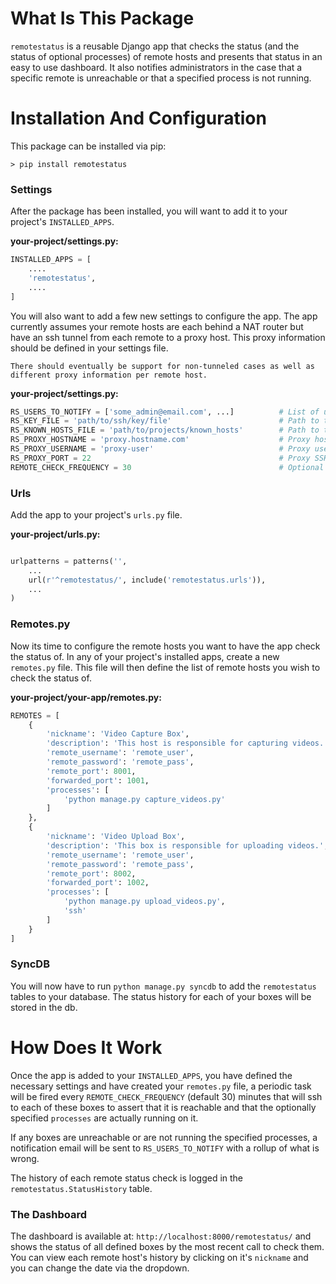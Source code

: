 # What Is This Package
`remotestatus` is a reusable Django app that checks the status (and the status of optional processes) of remote hosts and presents that status in an easy to use dashboard. It also notifies administrators in the case that a specific remote is unreachable or that a specified process is not running.

# Installation And Configuration
This package can be installed via pip:
```
> pip install remotestatus
```

### Settings

After the package has been installed, you will want to add it to your project's `INSTALLED_APPS`.

**your-project/settings.py:**
```python
INSTALLED_APPS = [
    ....
    'remotestatus',
    ....
]
```

You will also want to add a few new settings to configure the app. The app currently assumes your remote hosts are each behind a NAT router but have an ssh tunnel from each remote to a proxy host. This proxy information should be defined in your settings file.

    There should eventually be support for non-tunneled cases as well as different proxy information per remote host.

**your-project/settings.py:**
```python
RS_USERS_TO_NOTIFY = ['some_admin@email.com', ...]          # List of users to notify in case of an outtage
RS_KEY_FILE = 'path/to/ssh/key/file'                        # Path to the proxy's private key
RS_KNOWN_HOSTS_FILE = 'path/to/projects/known_hosts'        # Path to the proxy's known_hosts
RS_PROXY_HOSTNAME = 'proxy.hostname.com'                    # Proxy hostname
RS_PROXY_USERNAME = 'proxy-user'                            # Proxy username
RS_PROXY_PORT = 22                                          # Proxy SSH port
REMOTE_CHECK_FREQUENCY = 30                                 # Optional minutes you wish to check the remote boxes
```

### Urls
Add the app to your project's `urls.py` file.

**your-project/urls.py:**
```python

urlpatterns = patterns('',
    ...
    url(r'^remotestatus/', include('remotestatus.urls')),
    ...
)
```

### Remotes.py
Now its time to configure the remote hosts you want to have the app check the status of. In any of your project's installed apps, create a new `remotes.py` file. This file will then define the list of remote hosts you wish to check the status of.

**your-project/your-app/remotes.py:**
```python
REMOTES = [
    {
        'nickname': 'Video Capture Box',
        'description': 'This host is responsible for capturing videos.',
        'remote_username': 'remote_user',
        'remote_password': 'remote_pass',
        'remote_port': 8001,
        'forwarded_port': 1001,
        'processes': [
            'python manage.py capture_videos.py'
        ]
    },
    {
        'nickname': 'Video Upload Box',
        'description': 'This box is responsible for uploading videos.',
        'remote_username': 'remote_user',
        'remote_password': 'remote_pass',
        'remote_port': 8002,
        'forwarded_port': 1002,
        'processes': [
            'python manage.py upload_videos.py',
            'ssh'
        ]
    }
]
```

### SyncDB
You will now have to run `python manage.py syncdb` to add the `remotestatus` tables to your database. The status history for each of your boxes will be stored in the db.

# How Does It Work
Once the app is added to your `INSTALLED_APPS`, you have defined the necessary settings and have created your `remotes.py` file, a periodic task will be fired every `REMOTE_CHECK_FREQUENCY` (default 30) minutes that will ssh to each of these boxes to assert that it is reachable and that the optionally specified `processes` are actually running on it.

If any boxes are unreachable or are not running the specified processes, a notification email will be sent to `RS_USERS_TO_NOTIFY` with a rollup of what is wrong.

The history of each remote status check is logged in the `remotestatus.StatusHistory` table.


### The Dashboard
The dashboard is available at: `http://localhost:8000/remotestatus/` and shows the status of all defined boxes by the most recent call to check them. You can view each remote host's history by clicking on it's `nickname` and you can change the date via the dropdown.



